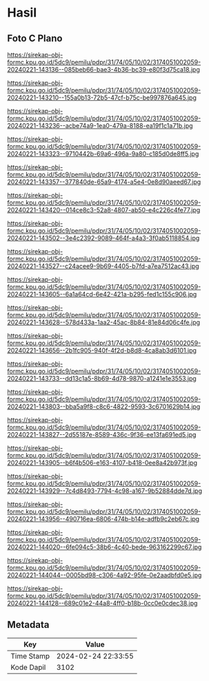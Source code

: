# Hasil

## Foto C Plano

https://sirekap-obj-formc.kpu.go.id/5dc9/pemilu/pdpr/31/74/05/10/02/3174051002059-20240221-143136--085beb66-bae3-4b36-bc39-e80f3d75ca18.jpg

https://sirekap-obj-formc.kpu.go.id/5dc9/pemilu/pdpr/31/74/05/10/02/3174051002059-20240221-143210--155a0b13-72b5-47cf-b75c-be997876a645.jpg

https://sirekap-obj-formc.kpu.go.id/5dc9/pemilu/pdpr/31/74/05/10/02/3174051002059-20240221-143236--acbe74a9-1ea0-479a-8188-ea19f1c1a71b.jpg

https://sirekap-obj-formc.kpu.go.id/5dc9/pemilu/pdpr/31/74/05/10/02/3174051002059-20240221-143323--9710442b-69a6-496a-9a80-c185d0de8ff5.jpg

https://sirekap-obj-formc.kpu.go.id/5dc9/pemilu/pdpr/31/74/05/10/02/3174051002059-20240221-143357--377840de-65a9-4174-a5e4-0e8d90aeed67.jpg

https://sirekap-obj-formc.kpu.go.id/5dc9/pemilu/pdpr/31/74/05/10/02/3174051002059-20240221-143420--014ce8c3-52a8-4807-ab50-e4c226c4fe77.jpg

https://sirekap-obj-formc.kpu.go.id/5dc9/pemilu/pdpr/31/74/05/10/02/3174051002059-20240221-143502--3e4c2392-9089-464f-a4a3-3f0ab5118854.jpg

https://sirekap-obj-formc.kpu.go.id/5dc9/pemilu/pdpr/31/74/05/10/02/3174051002059-20240221-143527--c24acee9-9b69-4405-b7fd-a7ea7512ac43.jpg

https://sirekap-obj-formc.kpu.go.id/5dc9/pemilu/pdpr/31/74/05/10/02/3174051002059-20240221-143605--6a1a64cd-6e42-421a-b295-fed1c155c906.jpg

https://sirekap-obj-formc.kpu.go.id/5dc9/pemilu/pdpr/31/74/05/10/02/3174051002059-20240221-143628--578d433a-1aa2-45ac-8b84-81e84d06c4fe.jpg

https://sirekap-obj-formc.kpu.go.id/5dc9/pemilu/pdpr/31/74/05/10/02/3174051002059-20240221-143656--2b1fc905-940f-4f2d-b8d8-4ca8ab3d6101.jpg

https://sirekap-obj-formc.kpu.go.id/5dc9/pemilu/pdpr/31/74/05/10/02/3174051002059-20240221-143733--dd13c1a5-8b69-4d78-9870-a1241e1e3553.jpg

https://sirekap-obj-formc.kpu.go.id/5dc9/pemilu/pdpr/31/74/05/10/02/3174051002059-20240221-143803--bba5a9f8-c8c6-4822-9593-3c6701629b14.jpg

https://sirekap-obj-formc.kpu.go.id/5dc9/pemilu/pdpr/31/74/05/10/02/3174051002059-20240221-143827--2d55187e-8589-436c-9f36-ee13fa691ed5.jpg

https://sirekap-obj-formc.kpu.go.id/5dc9/pemilu/pdpr/31/74/05/10/02/3174051002059-20240221-143905--b6f4b506-e163-4107-b418-0ee8a42b973f.jpg

https://sirekap-obj-formc.kpu.go.id/5dc9/pemilu/pdpr/31/74/05/10/02/3174051002059-20240221-143929--7c4d8493-7794-4c98-a167-9b52884dde7d.jpg

https://sirekap-obj-formc.kpu.go.id/5dc9/pemilu/pdpr/31/74/05/10/02/3174051002059-20240221-143956--490716ea-6806-474b-b14e-adfb9c2eb67c.jpg

https://sirekap-obj-formc.kpu.go.id/5dc9/pemilu/pdpr/31/74/05/10/02/3174051002059-20240221-144020--6fe094c5-38b6-4c40-bede-963162299c67.jpg

https://sirekap-obj-formc.kpu.go.id/5dc9/pemilu/pdpr/31/74/05/10/02/3174051002059-20240221-144044--0005bd98-c306-4a92-95fe-0e2aadbfd0e5.jpg

https://sirekap-obj-formc.kpu.go.id/5dc9/pemilu/pdpr/31/74/05/10/02/3174051002059-20240221-144128--689c01e2-44a8-4ff0-b18b-0cc0e0cdec38.jpg


## Metadata

| Key        | Value               |
| ---------- | ------------------- |
| Time Stamp | 2024-02-24 22:33:55 |
| Kode Dapil | 3102                |



